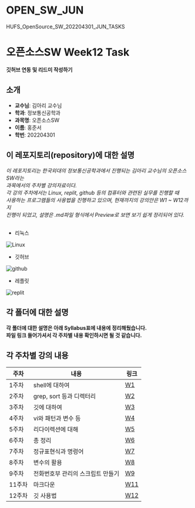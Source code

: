 # OPEN_SW_JUN
HUFS_OpenSource_SW_202204301_JUN_TASKS

# __오픈소스SW Week12 Task__
__깃허브 연동 및 리드미 작성하기__

## 소개
- __교수님__: 김아리 교수님
- __학과__: 정보통신공학과
- __과목명__: 오픈소스SW
- __이름__: 홍준서
- __학번__: 202204301

## 이 레포지토리(repository)에 대한 설명
_이 레포지토리는 한국외대의 정보통신공학과에서 진행되는 김아리 교수님의 오픈소스SW라는     
과목에서의 주차별 강의자료이다.     
각 강의 주차에서는 Linux, replit, github 등의 컴퓨터와 관련된 실무를 진행할 때     
사용하는 프로그램들의 사용법을 진행하고 있으며, 현재까지의 강의안은 W1 ~ W12까지   
진행이 되었고, 설명은 .md파일 형식에서 Preview로 보면 보기 쉽게 정리되어 있다._

##
- 리눅스

![Linux](https://mblogthumb-phinf.pstatic.net/MjAxNzAzMTJfMTE4/MDAxNDg5MzA3MzQ1MTgw.KqmJui4wG7CVfymQFTxx5mj9G3pnCA0-VYLrnxRawC8g.b7EPdikTxrHtZhdCPUZhjZZa44zuXArJw9lLEXSPqwkg.PNG.wlsdml1103/%EB%A6%AC%EB%88%85%EC%8A%A4.png?type=w800)
- 깃허브

![github](https://www.webfx.com/wp-content/uploads/2022/08/github-logo.png)
- 레플릿

![replit](https://storage.googleapis.com/gweb-cloudblog-publish/images/replit.max-2500x2500.jpg)

## 각 폴더에 대한 설명
__각 폴더에 대한 설명은 아래 Syllabus표에 내용에 정리해뒀습니다.    
파일 링크 들어가셔서 각 주차별 내용 확인하시면 될 것 같습니다.__

## 각 주차별 강의 내용
| 주차  | 내용 | 링크 |
|-------|------|------|
| 1주차 | shell에 대하여 | [W1](https://replit.com/@redsockz/opeunsoseuSW#WEEKS_SW/w1.md) |
| 2주차 | grep, sort 등과 디렉터리 | [W2](https://replit.com/@redsockz/opeunsoseuSW#WEEKS_SW/w2.md) |
| 3주차 | 깃에 대하여 | [W3](https://replit.com/@redsockz/opeunsoseuSW#WEEKS_SW/w3.md) |
| 4주차 | vi와 패턴과 변수 등 | [W4](https://replit.com/@redsockz/opeunsoseuSW#WEEKS_SW/w4.md) |
| 5주차 | 리다이렉션에 대해 | [W5](https://replit.com/@redsockz/opeunsoseuSW#WEEKS_SW/w5.md) |
| 6주차 | 총 정리 | [W6](https://replit.com/@redsockz/opeunsoseuSW#WEEKS_SW/w6.md) |
| 7주차 | 정규표현식과 명령어 | [W7](https://replit.com/@redsockz/opeunsoseuSW#WEEKS_SW/w7.md) |
| 8주차 | 변수의 활용 | [W8](https://replit.com/@redsockz/opeunsoseuSW#WEEKS_SW/w8.md) |
| 9주차 | 전화번호부 관리의 스크립트 만들기| [W9](https://replit.com/@redsockz/opeunsoseuSW#WEEKS_SW/w9.md) |
| 11주차 | 마크다운 | [W11](https://replit.com/@redsockz/opeunsoseuSW#WEEKS_SW/w11.md) |
| 12주차 | 깃 사용법 | [W12](https://replit.com/@redsockz/opeunsoseuSW#WEEKS_SW/w12.md) |

